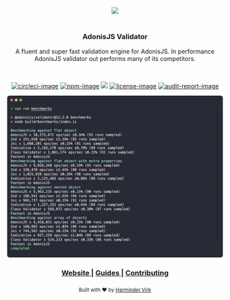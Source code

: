 <div align="center">
  <img src="https://res.cloudinary.com/adonisjs/image/upload/q_100/v1558612869/adonis-readme_zscycu.jpg" width="600px">
</div>

<br />

<div align="center">
  <h3>AdonisJS Validator</h3>
  <p>A fluent and super fast validation engine for AdonisJS. In performance AdonisJS validator out performs many of its competitors.</p>
</div>

<br />

<div align="center">

[![circleci-image]][circleci-url] [![npm-image]][npm-url] ![][typescript-image] [![license-image]][license-url]  [![audit-report-image]][audit-report-url]

</div>

<div align="center">

  ![](./benchmarks.png)

</div>

<div align="center">
  <h3>
    <a href="https://adonisjs.com">
      Website
    </a>
    <span> | </span>
    <a href="https://adonisjs.com/docs">
      Guides
    </a>
    <span> | </span>
    <a href="CONTRIBUTING.md">
      Contributing
    </a>
  </h3>
</div>

<div align="center">
  <sub>Built with ❤︎ by <a href="https://github.com/thetutlage">Harminder Virk</a>
</div>

[circleci-image]: https://img.shields.io/circleci/project/github/adonisjs/validator/master.svg?style=for-the-badge&logo=circleci
[circleci-url]: https://circleci.com/gh/adonisjs/validator "circleci"

[typescript-image]: https://img.shields.io/badge/Typescript-294E80.svg?style=for-the-badge&logo=typescript
[typescript-url]:  "typescript"

[npm-image]: https://img.shields.io/npm/v/@adonisjs/validator/alpha.svg?style=for-the-badge&logo=npm
[npm-url]: https://npmjs.org/package/@adonisjs/validator/v/alpha "npm"

[license-image]: https://img.shields.io/npm/l/@adonisjs/validator?color=blueviolet&style=for-the-badge
[license-url]: LICENSE.md "license"

[audit-report-image]: https://img.shields.io/badge/-Audit%20Report-blueviolet?style=for-the-badge
[audit-report-url]: https://htmlpreview.github.io/?https://github.com/adonisjs/validator/blob/develop/npm-audit.html "audit-report"

